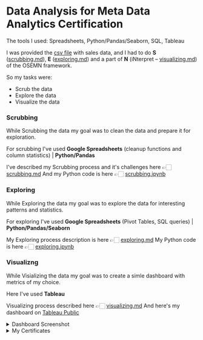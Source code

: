 # Data Analysis for Meta Data Analytics Certification

The tools I used: Spreadsheets, Python/Pandas/Seaborn, SQL, Tableau

I was provided the [csv file](transactions-pet_store-small.csv) with sales data, and I had to do **S** ([scrubbing.md](scrubbing.md)), **E** ([exploring.md](exploring.md)) and a part of **N** (iNterpret – [visualizing.md](visualizing.md)) of the OSEMN framework.

So my tasks were:

* Scrub the data
* Explore the data
* Visualize the data

### Scrubbing

While Scrubbing the data my goal was to clean the data and prepare it for exploration.

For scrubbing I've used **Google Spreadsheets** (cleanup functions and column statistics) | **Python/Pandas**

I've described my Scrubbing process and it's challenges here 👉🏻 [scrubbing.md](scrubbing.md)
And my Python code is here 👉🏻 [scrubbing.ipynb](scrubbing.ipynb)

### Exploring

While Exploring the data my goal was to explore the data for interesting patterns and statistics.

For exploring I've used **Google Spreadsheets** (Pivot Tables, SQL queries) | **Python/Pandas/Seaborn**

My Exploring process description is here 👉🏻 [exploring.md](exploring.md)
My Python code is here 👉🏻 [exploring.ipynb](exploring.ipynb)

### Visualizng

While Visializing the data my goal was to create a simle dashboard with metrics of my choice.

Here I've used **Tableau**

Visualizing process described here 👉🏻 [visualizing.md](visualizing.md)
And here's my dashboard on [Tableau Public](https://public.tableau.com/app/profile/anton.bykov/viz/DA-Spreadsheets-and-SQL-Assignment/Dashboard1)<br>

<details>
  <summary>Dashboard Screenshot</summary><br>
  
  ![dashboard screenshot](https://github.com/dvstr/edu-for-git/blob/main/DA-Spreadsheets-and-SQL/screenshots/dashboard.png)
</details>

<details>
  <summary>My Certificates</summary><br>

  ![Python Data Analytics Certificate](https://github.com/dvstr/edu-for-git/blob/main/DA-Spreadsheets-and-SQL/certificates/Python-Meta.png)

  ![Data Analysis with Spreadsheets and SQL Certificate](https://github.com/dvstr/edu-for-git/blob/main/DA-Spreadsheets-and-SQL/certificates/Spreadsheets-SQL-Meta.png)
</details>
